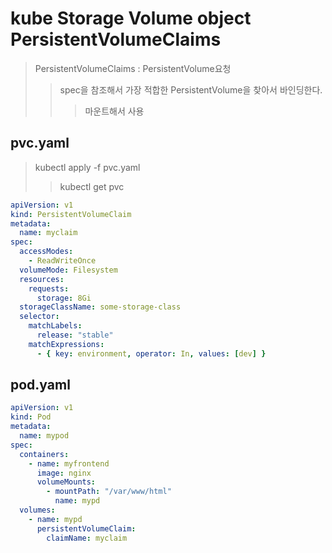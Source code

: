 # kube Storage Volume object PersistentVolumeClaims

> PersistentVolumeClaims : PersistentVolume요청
>
> > spec을 참조해서 가장 적합한 PersistentVolume을 찾아서 바인딩한다.
> >
> > > 마운트해서 사용

## pvc.yaml

> kubectl apply -f pvc.yaml
>
> > kubectl get pvc

```yaml
apiVersion: v1
kind: PersistentVolumeClaim
metadata:
  name: myclaim
spec:
  accessModes:
    - ReadWriteOnce
  volumeMode: Filesystem
  resources:
    requests:
      storage: 8Gi
  storageClassName: some-storage-class
  selector:
    matchLabels:
      release: "stable"
    matchExpressions:
      - { key: environment, operator: In, values: [dev] }
```

## pod.yaml

```yaml
apiVersion: v1
kind: Pod
metadata:
  name: mypod
spec:
  containers:
    - name: myfrontend
      image: nginx
      volumeMounts:
        - mountPath: "/var/www/html"
          name: mypd
  volumes:
    - name: mypd
      persistentVolumeClaim:
        claimName: myclaim
```
